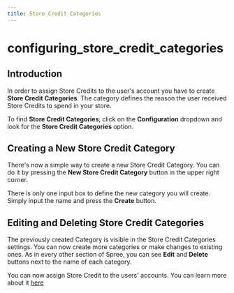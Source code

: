 ```yaml
---
title: Store Credit Categories
---
```


# configuring\_store\_credit\_categories

## Introduction

In order to assign Store Credits to the user's account you have to create **Store Credit Categories**. The category defines the reason the user received Store Credits to spend in your store.

To find **Store Credit Categories**, click on the **Configuration** dropdown and look for the **Store Credit Categories** option.

## Creating a New Store Credit Category

There's now a simple way to create a new Store Credit Category. You can do it by pressing the **New Store Credit Category** button in the upper right corner.

There is only one input box to define the new category you will create. Simply input the name and press the **Create** button.

## Editing and Deleting Store Credit Categories

The previously created Category is visible in the Store Credit Categories settings. You can now create more categories or make changes to existing ones. As in every other section of Spree, you can see **Edit** and **Delete** buttons next to the name of each category.

You can now assign Store Credit to the users' accounts. You can learn more about it [here](/user/users/editing_users.html)

